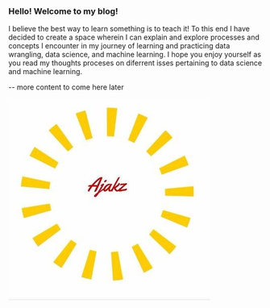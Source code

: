 ### Hello! Welcome to my blog!

I believe the best way to learn something is to teach it! 
To this end I have decided to create a space wherein I can explain and explore processes and concepts I encounter in my journey of learning and practicing data wrangling, data science, and machine learning.
I hope you enjoy yourself as you read my thoughts proceses on diferrent isses pertaining to data science and machine learning.


-- more content to come here later


![logo](images/my_logo.jpeg)
